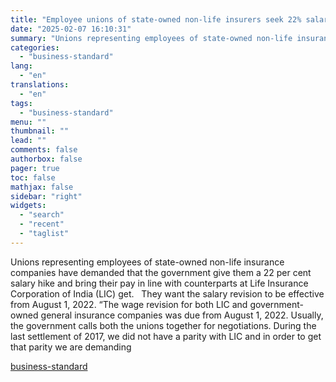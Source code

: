 ```yaml
---
title: "Employee unions of state-owned non-life insurers seek 22% salary hike"
date: "2025-02-07 16:10:31"
summary: "Unions representing employees of state-owned non-life insurance companies have demanded that the government give them a 22 per cent salary hike and bring their pay in line with counterparts at Life Insurance Corporation of India (LIC) get. They want the salary revision to be effective from August 1, 2022. “The..."
categories:
  - "business-standard"
lang:
  - "en"
translations:
  - "en"
tags:
  - "business-standard"
menu: ""
thumbnail: ""
lead: ""
comments: false
authorbox: false
pager: true
toc: false
mathjax: false
sidebar: "right"
widgets:
  - "search"
  - "recent"
  - "taglist"
---
```


Unions representing employees of state-owned non-life insurance companies have demanded that the government give them a 22 per cent salary hike and bring their pay in line with counterparts at Life Insurance Corporation of India (LIC) get.
 
They want the salary revision to be effective from August 1, 2022. “The wage revision for both LIC and government-owned general insurance companies was due from August 1, 2022. Usually, the government calls both the unions together for negotiations. During the last settlement of 2017, we did not have a parity with LIC and in order to get that parity we are demanding

[business-standard](https://www.business-standard.com/finance/news/employee-unions-of-state-owned-non-life-insurers-seek-22-salary-hike-125020700748_1.html)
